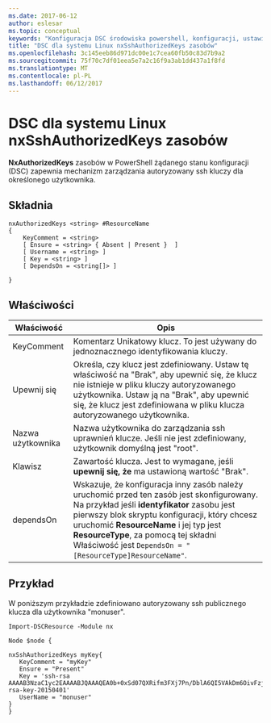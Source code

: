 ```yaml
---
ms.date: 2017-06-12
author: eslesar
ms.topic: conceptual
keywords: "Konfiguracja DSC środowiska powershell, konfiguracji, ustawienia"
title: "DSC dla systemu Linux nxSshAuthorizedKeys zasobów"
ms.openlocfilehash: 3c145eeb86d971dc00e1c7cea60fb50c83d7b9a2
ms.sourcegitcommit: 75f70c7df01eea5e7a2c16f9a3ab1dd437a1f8fd
ms.translationtype: MT
ms.contentlocale: pl-PL
ms.lasthandoff: 06/12/2017
---
```

# <a name="dsc-for-linux-nxsshauthorizedkeys-resource"></a>DSC dla systemu Linux nxSshAuthorizedKeys zasobów

**NxAuthorizedKeys** zasobów w PowerShell żądanego stanu konfiguracji (DSC) zapewnia mechanizm zarządzania autoryzowany ssh kluczy dla określonego użytkownika.

## <a name="syntax"></a>Składnia

```
nxAuthorizedKeys <string> #ResourceName
{
    KeyComment = <string>
    [ Ensure = <string> { Absent | Present }  ]
    [ Username = <string> ]
    [ Key = <string> ]
    [ DependsOn = <string[]> ]

}
```

## <a name="properties"></a>Właściwości

|  Właściwość |  Opis | 
|---|---|
| KeyComment| Komentarz Unikatowy klucz. To jest używany do jednoznacznego identyfikowania kluczy.| 
| Upewnij się| Określa, czy klucz jest zdefiniowany. Ustaw tę właściwość na "Brak", aby upewnić się, że klucz nie istnieje w pliku kluczy autoryzowanego użytkownika. Ustaw ją na "Brak", aby upewnić się, że klucz jest zdefiniowana w pliku klucza autoryzowanego użytkownika.| 
| Nazwa użytkownika| Nazwa użytkownika do zarządzania ssh uprawnień klucze. Jeśli nie jest zdefiniowany, użytkownik domyślną jest "root".| 
| Klawisz| Zawartość klucza. Jest to wymagane, jeśli **upewnij się, że** ma ustawioną wartość "Brak".| 
| dependsOn | Wskazuje, że konfiguracja inny zasób należy uruchomić przed ten zasób jest skonfigurowany. Na przykład jeśli **identyfikator** zasobu jest pierwszy blok skryptu konfiguracji, który chcesz uruchomić **ResourceName** i jej typ jest **ResourceType**, za pomocą tej składni Właściwość jest `DependsOn = "[ResourceType]ResourceName"`.| 

## <a name="example"></a>Przykład

W poniższym przykładzie zdefiniowano autoryzowany ssh publicznego klucza dla użytkownika "monuser".

```
Import-DSCResource -Module nx 

Node $node {

nxSshAuthorizedKeys myKey{
   KeyComment = "myKey"
   Ensure = "Present"
   Key = 'ssh-rsa AAAAB3NzaC1yc2EAAAABJQAAAQEA0b+0xSd07QXRifm3FXj7Pn/DblA6QI5VAkDm6OivFzj3U6qGD1VJ6AAxWPCyMl/qhtpRtxZJDu/TxD8AyZNgc8aN2CljN1hOMbBRvH2q5QPf/nCnnJRaGsrxIqZjyZdYo9ZEEzjZUuMDM5HI1LA9B99k/K6PK2Bc1NLivpu7nbtVG2tLOQs+GefsnHuetsRMwo/+c3LtwYm9M0XfkGjYVCLO4CoFuSQpvX6AB3TedUy6NZ0iuxC0kRGg1rIQTwSRcw+McLhslF0drs33fw6tYdzlLBnnzimShMuiDWiT37WqCRovRGYrGCaEFGTG2e0CN8Co8nryXkyWc6NSDNpMzw== rsa-key-20150401'
   UserName = "monuser"
} 
}
```

